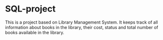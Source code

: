 # SQL-project
This is a project based on Library Management System. It keeps track of all information about books in the library, their cost, status and total number of books available in the library.
